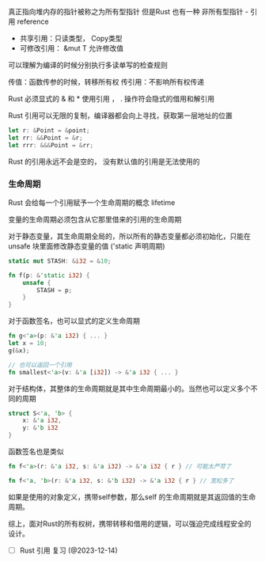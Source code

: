 真正指向堆内存的指针被称之为所有型指针
但是Rust 也有一种 非所有型指针 - 引用 reference

- 共享引用：只读类型， Copy类型
- 可修改引用： &mut T 允许修改值

可以理解为编译的时候分别执行多读单写的检查规则

传值：函数传参的时候，转移所有权
传引用：不影响所有权传递


Rust 必须显式的 & 和 * 使用引用  ， . 操作符会隐式的借用和解引用

Rust 引用可以无限的复制，编译器都会向上寻找，获取第一层地址的位置

```rust
let r: &Point = &point;
let rr: &&Point = &r;
let rrr: &&&Point = &rr;
```

Rust 的引用永远不会是空的， 没有默认值的引用是无法使用的

### 生命周期

Rust 会给每一个引用赋予一个生命周期的概念 lifetime

变量的生命周期必须包含从它那里借来的引用的生命周期

对于静态变量，其生命周期全局的，所以所有的静态变量都必须初始化，只能在unsafe 块里面修改静态变量的值 ('static 声明周期)

```rust
static mut STASH: &i32 = &10;

fn f(p: &'static i32) {
    unsafe {
	    STASH = p; 
	}
}
```


对于函数签名，也可以显式的定义生命周期
```rust
fn g<'a>(p: &'a i32) { ... }
let x = 10;
g(&x);

// 也可以返回一个引用
fn smallest<'a>(v: &'a [i32]) -> &'a i32 { ... }
```


对于结构体，其整体的生命周期就是其中生命周期最小的。当然也可以定义多个不同的周期
```rust
struct S<'a, 'b> {
    x: &'a i32,
    y: &'b i32 
}
```

函数签名也是类似
```rust
fn f<'a>(r: &'a i32, s: &'a i32) -> &'a i32 { r } // 可能太严苛了

fn f<'a, 'b>(r: &'a i32, s: &'b i32) -> &'a i32 { r } // 宽松多了
```


如果是使用的对象定义，携带self参数，那么self 的生命周期就是其返回值的生命周期。


综上，面对Rust的所有权树，携带转移和借用的逻辑，可以强迫完成线程安全的设计。




- [ ]  Rust 引用 复习 (@2023-12-14)